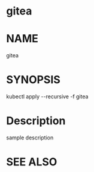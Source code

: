 gitea
==================================================

# NAME

  gitea

# SYNOPSIS

  kubectl apply --recursive -f gitea

# Description

sample description

# SEE ALSO

